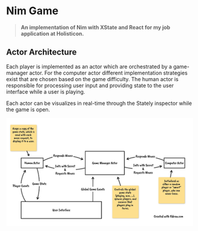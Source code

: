 # Nim Game

> **An implementation of Nim with XState and React for my job application at
> Holisticon.**

## Actor Architecture

Each player is implemented as an actor which are orchestrated by a game-manager
actor. For the computer actor different implementation strategies exist that are
chosen based on the game difficulty. The human actor is responsible for
processing user input and providing state to the user interface while a user is
playing.

Each actor can be visualizes in real-time through the Stately inspector while
the game is open.

![game architecture](./architecture.png)
